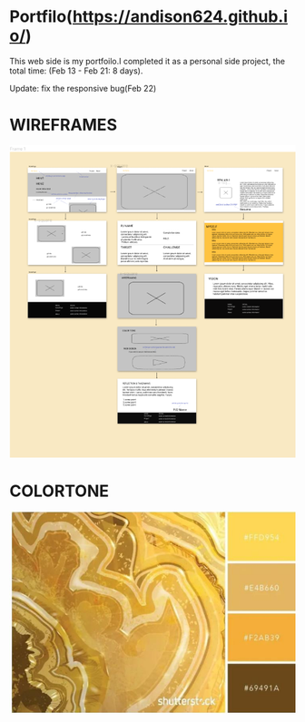 # Portfilo(https://andison624.github.io/)

This web side is my portfoilo.I completed it as a personal side project, the total time: (Feb 13 - Feb 21: 8 days).

Update:
fix the responsive bug(Feb 22)

# WIREFRAMES

![image](https://github.com/Andison624/Andison624.github.io/blob/master/portfoilo/src/images/frameMap.png)

# COLORTONE

![image](https://github.com/Andison624/Andison624.github.io/blob/master/portfoilo/src/images/color.jpeg)
